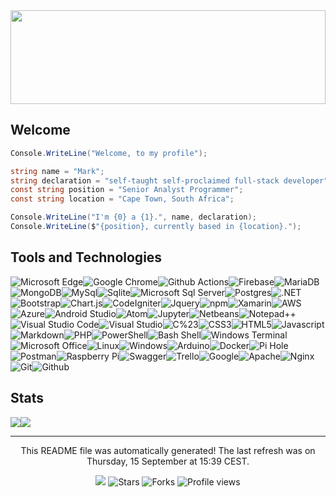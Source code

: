 <div id="header" align="center"><img src="https://tradefills.com/wp-content/uploads/2022/01/forex-banner-1536x362.png" width="100%" height="150"/></div>

## Welcome

``` csharp
Console.WriteLine("Welcome, to my profile");

string name = "Mark";
string declaration = "self-taught self-proclaimed full-stack developer";
const string position = "Senior Analyst Programmer";
const string location = "Cape Town, South Africa";

Console.WriteLine("I'm {0} a {1}.", name, declaration);
Console.WriteLine($"{position}, currently based in {location}.");
```

<h2>Tools and Technologies</h2>
<p><img alt="Microsoft Edge" src="https://img.shields.io/badge/-Microsoft Edge-46a2f1?style=flat-square&logo=Microsoft-edge&logoColor=white" /><img alt="Google Chrome" src="https://img.shields.io/badge/-Google Chrome-46a2f1?style=flat-square&logo=GoogleChrome&logoColor=white" /><img alt="Github Actions" src="https://img.shields.io/badge/-Github Actions-459ded?style=flat-square&logo=githubactions&logoColor=white" /><img alt="Firebase" src="https://img.shields.io/badge/-Firebase-4497e8?style=flat-square&logo=firebase&logoColor=white" /><img alt="MariaDB" src="https://img.shields.io/badge/-MariaDB-4392e4?style=flat-square&logo=mariadb&logoColor=white" /><img alt="MongoDB" src="https://img.shields.io/badge/-MongoDB-438ce0?style=flat-square&logo=mongodb&logoColor=white" /><img alt="MySql" src="https://img.shields.io/badge/-MySql-4287db?style=flat-square&logo=mysql&logoColor=white" /><img alt="Sqlite" src="https://img.shields.io/badge/-Sqlite-4181d7?style=flat-square&logo=sqlite&logoColor=white" /><img alt="Microsoft Sql Server" src="https://img.shields.io/badge/-Microsoft Sql Server-407cd3?style=flat-square&logo=microsoft sql server&logoColor=white" /><img alt="Postgres" src="https://img.shields.io/badge/-Postgres-3f76ce?style=flat-square&logo=postgresql&logoColor=white" /><img alt=".NET" src="https://img.shields.io/badge/-.NET-3e71ca?style=flat-square&logo=.net&logoColor=white" /><img alt="Bootstrap" src="https://img.shields.io/badge/-Bootstrap-3d6bc6?style=flat-square&logo=bootstrap&logoColor=white" /><img alt="Chart.js" src="https://img.shields.io/badge/-Chart.js-3d66c1?style=flat-square&logo=chart.js&logoColor=white" /><img alt="CodeIgniter" src="https://img.shields.io/badge/-CodeIgniter-3c60bd?style=flat-square&logo=codeigniter&logoColor=white" /><img alt="Jquery" src="https://img.shields.io/badge/-Jquery-3b5bb9?style=flat-square&logo=jquery&logoColor=white" /><img alt="npm" src="https://img.shields.io/badge/-npm-3a55b4?style=flat-square&logo=npm&logoColor=white" /><img alt="Xamarin" src="https://img.shields.io/badge/-Xamarin-3950b0?style=flat-square&logo=xamarin&logoColor=white" /><img alt="AWS" src="https://img.shields.io/badge/-AWS-384aac?style=flat-square&logo=aws&logoColor=white" /><img alt="Azure" src="https://img.shields.io/badge/-Azure-3745a7?style=flat-square&logo=microsoftazure&logoColor=white" /><img alt="Android Studio" src="https://img.shields.io/badge/-Android Studio-3740a3?style=flat-square&logo=android-studio&logoColor=white" /><img alt="Atom" src="https://img.shields.io/badge/-Atom-363a9f?style=flat-square&logo=atom&logoColor=white" /><img alt="Jupyter" src="https://img.shields.io/badge/-Jupyter-35359a?style=flat-square&logo=jupyter&logoColor=white" /><img alt="Netbeans" src="https://img.shields.io/badge/-Netbeans-342f96?style=flat-square&logo=apache-netbeans-ide&logoColor=white" /><img alt="Notepad++" src="https://img.shields.io/badge/-Notepad++-332a92?style=flat-square&logo=notepad%2b%2b&logoColor=white" /><img alt="Visual Studio Code" src="https://img.shields.io/badge/-Visual Studio Code-32248d?style=flat-square&logo=visual-studio-code&logoColor=white" /><img alt="Visual Studio" src="https://img.shields.io/badge/-Visual Studio-311f89?style=flat-square&logo=visual-studio&logoColor=white" /><img alt="C%23" src="https://img.shields.io/badge/-C%23-351b85?style=flat-square&logo=c-sharp&logoColor=white" /><img alt="CSS3" src="https://img.shields.io/badge/-CSS3-3c1a82?style=flat-square&logo=css3&logoColor=white" /><img alt="HTML5" src="https://img.shields.io/badge/-HTML5-43197e?style=flat-square&logo=html5&logoColor=white" /><img alt="Javascript" src="https://img.shields.io/badge/-Javascript-4a187b?style=flat-square&logo=javascript&logoColor=white" /><img alt="Markdown" src="https://img.shields.io/badge/-Markdown-511777?style=flat-square&logo=markdown&logoColor=white" /><img alt="PHP" src="https://img.shields.io/badge/-PHP-581674?style=flat-square&logo=php&logoColor=white" /><img alt="PowerShell" src="https://img.shields.io/badge/-PowerShell-5f1570?style=flat-square&logo=powershell&logoColor=white" /><img alt="Bash Shell" src="https://img.shields.io/badge/-Bash Shell-66136d?style=flat-square&logo=gnu-bash&logoColor=white" /><img alt="Windows Terminal" src="https://img.shields.io/badge/-Windows Terminal-6d1269?style=flat-square&logo=windows-terminal&logoColor=white" /><img alt="Microsoft Office" src="https://img.shields.io/badge/-Microsoft Office-741166?style=flat-square&logo=microsoft-office&logoColor=white" /><img alt="Linux" src="https://img.shields.io/badge/-Linux-7b1062?style=flat-square&logo=linux&logoColor=white" /><img alt="Windows" src="https://img.shields.io/badge/-Windows-820f5f?style=flat-square&logo=windows&logoColor=white" /><img alt="Arduino" src="https://img.shields.io/badge/-Arduino-890e5b?style=flat-square&logo=arduino&logoColor=white" /><img alt="Docker" src="https://img.shields.io/badge/-Docker-900d58?style=flat-square&logo=docker&logoColor=white" /><img alt="Pi Hole" src="https://img.shields.io/badge/-Pi Hole-970b54?style=flat-square&logo=pi-hole&logoColor=white" /><img alt="Postman" src="https://img.shields.io/badge/-Postman-9e0a51?style=flat-square&logo=postman&logoColor=white" /><img alt="Raspberry Pi" src="https://img.shields.io/badge/-Raspberry Pi-a5094d?style=flat-square&logo=raspberry-pi&logoColor=white" /><img alt="Swagger" src="https://img.shields.io/badge/-Swagger-ac084a?style=flat-square&logo=swagger&logoColor=white" /><img alt="Trello" src="https://img.shields.io/badge/-Trello-b30746?style=flat-square&logo=trello&logoColor=white" /><img alt="Google" src="https://img.shields.io/badge/-Google-ba0643?style=flat-square&logo=google&logoColor=white" /><img alt="Apache" src="https://img.shields.io/badge/-Apache-c1053f?style=flat-square&logo=apache&logoColor=white" /><img alt="Nginx" src="https://img.shields.io/badge/-Nginx-c8033c?style=flat-square&logo=nginx&logoColor=white" /><img alt="Git" src="https://img.shields.io/badge/-Git-cf0238?style=flat-square&logo=git&logoColor=white" /><img alt="Github" src="https://img.shields.io/badge/-Github-d60135?style=flat-square&logo=github&logoColor=white" /></p>
<!--START_SECTION:badges-->
<!--END_SECTION:badges-->
<h2>Stats<div align="center"></h2>
  <div style="display: flex; align-items: flex-start;">
    <img src="https://github-readme-stats.vercel.app/api?username=saltyseaslug&show_icons=true&theme=dracula&count_private=true&hide_title=true"/>
    <img src="https://github-readme-stats.vercel.app/api/top-langs/?username=saltyseaslug&theme=dracula&langs_count=8&layout=compact$hide_title=true" />
  </div>
</div>
<hr>
<p align="center">This README file was automatically generated! The last refresh was on Thursday, 15 September at 15:39 CEST.<br/></p>
<p align="center"><img src="https://github.com/saltyseaslug/saltyseaslug/actions/workflows/build.yml/badge.svg"/> <img alt="Stars" src="https://img.shields.io/github/stars/saltyseaslug/saltyseaslug?style=flat-square&labelColor=343b41"/> <img alt="Forks" src="https://img.shields.io/github/forks/saltyseaslug/saltyseaslug?style=flat-square&labelColor=343b41"/> <img src="https://gpvc.arturio.dev/saltyseaslug" alt="Profile views"/></p>